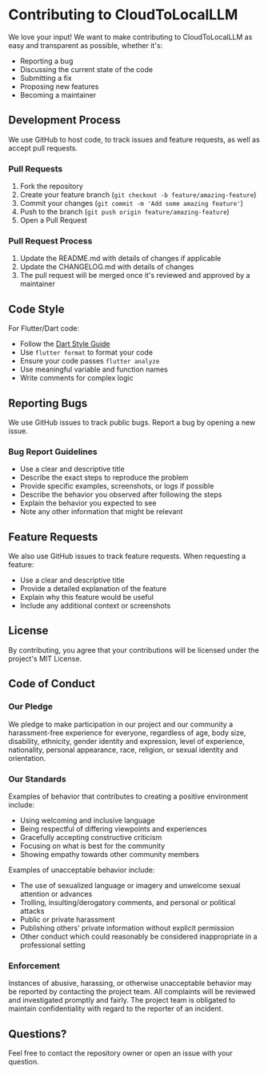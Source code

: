 # Contributing to CloudToLocalLLM

We love your input! We want to make contributing to CloudToLocalLLM as easy and transparent as possible, whether it's:

- Reporting a bug
- Discussing the current state of the code
- Submitting a fix
- Proposing new features
- Becoming a maintainer

## Development Process

We use GitHub to host code, to track issues and feature requests, as well as accept pull requests.

### Pull Requests

1. Fork the repository
2. Create your feature branch (`git checkout -b feature/amazing-feature`)
3. Commit your changes (`git commit -m 'Add some amazing feature'`)
4. Push to the branch (`git push origin feature/amazing-feature`)
5. Open a Pull Request

### Pull Request Process

1. Update the README.md with details of changes if applicable
2. Update the CHANGELOG.md with details of changes
3. The pull request will be merged once it's reviewed and approved by a maintainer

## Code Style

For Flutter/Dart code:

- Follow the [Dart Style Guide](https://dart.dev/guides/language/effective-dart/style)
- Use `flutter format` to format your code
- Ensure your code passes `flutter analyze`
- Use meaningful variable and function names
- Write comments for complex logic

## Reporting Bugs

We use GitHub issues to track public bugs. Report a bug by opening a new issue.

### Bug Report Guidelines

- Use a clear and descriptive title
- Describe the exact steps to reproduce the problem
- Provide specific examples, screenshots, or logs if possible
- Describe the behavior you observed after following the steps
- Explain the behavior you expected to see
- Note any other information that might be relevant

## Feature Requests

We also use GitHub issues to track feature requests. When requesting a feature:

- Use a clear and descriptive title
- Provide a detailed explanation of the feature
- Explain why this feature would be useful
- Include any additional context or screenshots

## License

By contributing, you agree that your contributions will be licensed under the project's MIT License.

## Code of Conduct

### Our Pledge

We pledge to make participation in our project and our community a harassment-free experience for everyone, regardless of age, body size, disability, ethnicity, gender identity and expression, level of experience, nationality, personal appearance, race, religion, or sexual identity and orientation.

### Our Standards

Examples of behavior that contributes to creating a positive environment include:

- Using welcoming and inclusive language
- Being respectful of differing viewpoints and experiences
- Gracefully accepting constructive criticism
- Focusing on what is best for the community
- Showing empathy towards other community members

Examples of unacceptable behavior include:

- The use of sexualized language or imagery and unwelcome sexual attention or advances
- Trolling, insulting/derogatory comments, and personal or political attacks
- Public or private harassment
- Publishing others' private information without explicit permission
- Other conduct which could reasonably be considered inappropriate in a professional setting

### Enforcement

Instances of abusive, harassing, or otherwise unacceptable behavior may be reported by contacting the project team. All complaints will be reviewed and investigated promptly and fairly. The project team is obligated to maintain confidentiality with regard to the reporter of an incident.

## Questions?

Feel free to contact the repository owner or open an issue with your question. 